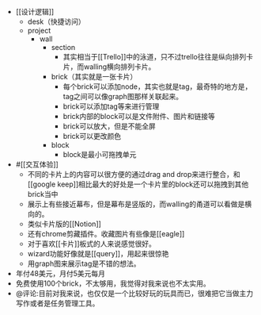 - [[设计逻辑]]
    - desk（快捷访问）
    - project
        - wall
            - section
                - 其实相当于[[Trello]]中的泳道，只不过trello往往是纵向排列卡片，而walling横向排列卡片。
            - brick（其实就是一张卡片）
                - 每个brick可以添加node，其实也就是tag，最奇特的地方是，tag之间可以像graph图那样关联起来。
                - brick可以添加tag等来进行管理
                - brick内部的block可以是文件附件、图片和链接等
                - brick可以放大，但是不能全屏
                - brick可以更改颜色
            - block
                - block是最小可拖拽单元
- #[[交互体验]]
    - 不同的卡片上的内容可以很方便的通过drag and drop来进行整合，和[[google keep]]相比最大的好处是一个卡片里的block还可以拖拽到其他brick当中
    - 展示上有些接近幕布，但是幕布是竖版的，而walling的甬道可以看做是横向的。
    - 类似卡片版的[[Notion]]
    - 还有chrome剪藏插件。收藏图片有些像是[[eagle]]
    - 对于喜欢[[卡片]]板式的人来说感觉很好。
    - wizard功能好像就是[[query]]，用起来很惊艳
    - 用graph图来展示tag是不错的想法。
- 年付48美元，月付5美元每月
- 免费使用100个brick，不太够用，我觉得对我来说也不太实用。
- @评论:目前对我来说，也仅仅是一个比较好玩的玩具而已，很难把它当做主力写作或者是任务管理工具。
